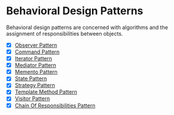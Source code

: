 # Behavioral Design Patterns

Behavioral design patterns are concerned with algorithms and the assignment of responsibilities between objects.
- [x] [Observer Pattern](observer)
- [x] [Command Pattern](command)
- [x] [Iterator Pattern](iterator)
- [x] [Mediator Pattern](mediator)
- [x] [Memento Pattern](memento)
- [x] [State Pattern](state)
- [x] [Strategy Pattern](strategy)
- [x] [Template Method Pattern](template_method)
- [x] [Visitor Pattern](visitor)
- [x] [Chain Of Responsibilities Pattern](chain_of_responsibilites)
